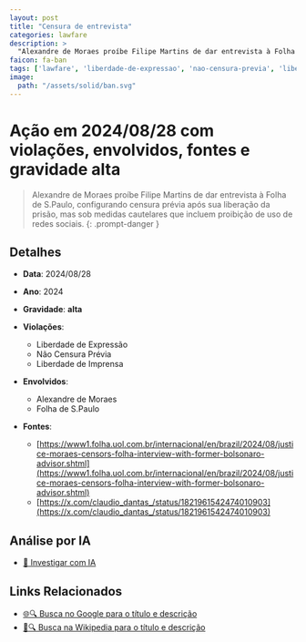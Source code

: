 ```yaml
---
layout: post
title: "Censura de entrevista"
categories: lawfare
description: > 
  "Alexandre de Moraes proíbe Filipe Martins de dar entrevista à Folha de S.Paulo, configurando censura prévia após sua liberação da prisão, mas sob medidas cautelares que incluem proibição de uso de redes sociais."
faicon: fa-ban
tags: ['lawfare', 'liberdade-de-expressao', 'nao-censura-previa', 'liberdade-de-imprensa', 'alexandre-de-moraes', 'folha-de-spaulo', 'gravidade-alta', 'filipe-martins', 'censura', 'entrevista', 'proibicao']
image:
  path: "/assets/solid/ban.svg"
---
```


# Ação em 2024/08/28 com violações, envolvidos, fontes e gravidade alta

> Alexandre de Moraes proíbe Filipe Martins de dar entrevista à Folha de S.Paulo, configurando censura prévia após sua liberação da prisão, mas sob medidas cautelares que incluem proibição de uso de redes sociais.
{: .prompt-danger }

## Detalhes
- **Data**: 2024/08/28
- **Ano**: 2024
- **Gravidade**: **alta** <i class="fas fa-ban"></i>

- **Violações**:
  - Liberdade de Expressão
  - Não Censura Prévia
  - Liberdade de Imprensa
- **Envolvidos**:
  - Alexandre de Moraes
  - Folha de S.Paulo
- **Fontes**:
  - [https://www1.folha.uol.com.br/internacional/en/brazil/2024/08/justice-moraes-censors-folha-interview-with-former-bolsonaro-advisor.shtml](https://www1.folha.uol.com.br/internacional/en/brazil/2024/08/justice-moraes-censors-folha-interview-with-former-bolsonaro-advisor.shtml)
  - [https://x.com/claudio_dantas_/status/1821961542474010903](https://x.com/claudio_dantas_/status/1821961542474010903)

## Análise por IA
- [🤖 Investigar com IA](https://www.perplexity.ai/search?q=%20Censura%20de%20entrevista%20Alexandre%20de%20Moraes%20pro%C3%ADbe%20Filipe%20Martins%20de%20dar%20entrevista%20%C3%A0%20Folha%20de%20S.Paulo%2C%20configurando%20censura%20pr%C3%A9via%20ap%C3%B3s%20sua%20libera%C3%A7%C3%A3o%20da%20pris%C3%A3o%2C%20mas%20sob%20medidas%20cautelares%20que%20incluem%20proibi%C3%A7%C3%A3o%20de%20uso%20de%20redes%20sociais.%20Liberdade%20de%20Express%C3%A3o%20N%C3%A3o%20Censura%20Pr%C3%A9via%20Liberdade%20de%20Imprensa%202024%20gravidade%20alta)

## Links Relacionados
- [🌐🔍 Busca no Google para o título e descrição](https://www.google.com/search?q=%20Censura%20de%20entrevista%20Alexandre%20de%20Moraes%20pro%C3%ADbe%20Filipe%20Martins%20de%20dar%20entrevista%20%C3%A0%20Folha%20de%20S.Paulo%2C%20configurando%20censura%20pr%C3%A9via%20ap%C3%B3s%20sua%20libera%C3%A7%C3%A3o%20da%20pris%C3%A3o%2C%20mas%20sob%20medidas%20cautelares%20que%20incluem%20proibi%C3%A7%C3%A3o%20de%20uso%20de%20redes%20sociais.%20Liberdade%20de%20Express%C3%A3o%20N%C3%A3o%20Censura%20Pr%C3%A9via%20Liberdade%20de%20Imprensa%202024%20gravidade%20alta)
- [📖🔍 Busca na Wikipedia para o título e descrição](https://pt.wikipedia.org/w/index.php?search=%20Censura%20de%20entrevista%20Alexandre%20de%20Moraes%20pro%C3%ADbe%20Filipe%20Martins%20de%20dar%20entrevista%20%C3%A0%20Folha%20de%20S.Paulo%2C%20configurando%20censura%20pr%C3%A9via%20ap%C3%B3s%20sua%20libera%C3%A7%C3%A3o%20da%20pris%C3%A3o%2C%20mas%20sob%20medidas%20cautelares%20que%20incluem%20proibi%C3%A7%C3%A3o%20de%20uso%20de%20redes%20sociais.%20Liberdade%20de%20Express%C3%A3o%20N%C3%A3o%20Censura%20Pr%C3%A9via%20Liberdade%20de%20Imprensa%202024%20gravidade%20alta)

